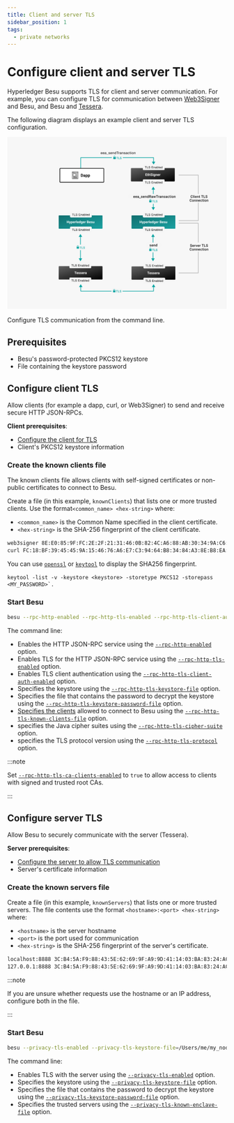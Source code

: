 ```yaml
---
title: Client and server TLS
sidebar_position: 1
tags:
  - private networks
---
```


# Configure client and server TLS

Hyperledger Besu supports TLS for client and server communication. For example, you can configure TLS for communication between [Web3Signer](https://docs.web3signer.consensys.net/concepts/tls) and Besu, and Besu and [Tessera](https://docs.tessera.consensys.net/HowTo/Configure/TLS/).

The following diagram displays an example client and server TLS configuration.

![Besu client and server TLS](../../../../assets/images/Besu_TLS.png)

Configure TLS communication from the command line.

## Prerequisites

- Besu's password-protected PKCS12 keystore
- File containing the keystore password

## Configure client TLS

Allow clients (for example a dapp, curl, or Web3Signer) to send and receive secure HTTP JSON-RPCs.

**Client prerequisites**:

- [Configure the client for TLS]
- Client's PKCS12 keystore information

### Create the known clients file

The known clients file allows clients with self-signed certificates or non-public certificates to connect to Besu.

Create a file (in this example, `knownClients`) that lists one or more trusted clients. Use the format`<common_name> <hex-string>` where:

- `<common_name>` is the Common Name specified in the client certificate.
- `<hex-string>` is the SHA-256 fingerprint of the client certificate.

```bash title="Example"
web3signer 8E:E0:85:9F:FC:2E:2F:21:31:46:0B:82:4C:A6:88:AB:30:34:9A:C6:EA:4F:04:31:ED:0F:69:A7:B5:C2:2F:A7
curl FC:18:BF:39:45:45:9A:15:46:76:A6:E7:C3:94:64:B8:34:84:A3:8E:B8:EA:67:DC:61:C0:29:E6:38:B8:B7:99
```

You can use [`openssl`](https://www.openssl.org/) or [`keytool`](https://docs.oracle.com/javase/6/docs/technotes/tools/solaris/keytool.html) to display the SHA256 fingerprint.

```
keytool -list -v -keystore <keystore> -storetype PKCS12 -storepass <MY_PASSWORD>`.
```

### Start Besu

```bash
besu --rpc-http-enabled --rpc-http-tls-enabled --rpc-http-tls-client-auth-enabled --rpc-http-tls-keystore-file=/Users/me/my_node/keystore.pfx --rpc-http-tls-keystore-password-file=/Users/me/my_node/keystorePassword --rpc-http-tls-known-clients-file=/Users/me/my_node/knownClients --rpc-http-tls-cipher-suite=TLS_AES_256_GCM_SHA384 --rpc-http-tls-protocol=TLSv1.3,TLSv1.2
```

The command line:

- Enables the HTTP JSON-RPC service using the [`--rpc-http-enabled`](../../../../public-networks/reference/cli/options.md#rpc-http-enabled) option.
- Enables TLS for the HTTP JSON-RPC service using the [`--rpc-http-tls-enabled`](../../../../public-networks/reference/cli/options.md#rpc-http-tls-enabled) option.
- Enables TLS client authentication using the [`--rpc-http-tls-client-auth-enabled`](../../../../public-networks/reference/cli/options.md#rpc-http-tls-client-auth-enabled) option.
- Specifies the keystore using the [`--rpc-http-tls-keystore-file`](../../../../public-networks/reference/cli/options.md#rpc-http-tls-keystore-file) option.
- Specifies the file that contains the password to decrypt the keystore using the [`--rpc-http-tls-keystore-password-file`](../../../../public-networks/reference/cli/options.md#rpc-http-tls-keystore-password-file) option.
- [Specifies the clients](#create-the-known-clients-file) allowed to connect to Besu using the [`--rpc-http-tls-known-clients-file`](../../../../public-networks/reference/cli/options.md#rpc-http-tls-known-clients-file) option.
- specifies the Java cipher suites using the [`--rpc-http-tls-cipher-suite`](../../../../public-networks/reference/cli/options.md#rpc-http-tls-cipher-suite) option.
- specifies the TLS protocol version using the [`--rpc-http-tls-protocol`](../../../../public-networks/reference/cli/options.md#rpc-http-tls-protocol) option.

:::note

Set [`--rpc-http-tls-ca-clients-enabled`](../../../../public-networks/reference/cli/options.md#rpc-http-tls-ca-clients-enabled) to `true` to allow access to clients with signed and trusted root CAs.

:::

## Configure server TLS

Allow Besu to securely communicate with the server (Tessera).

**Server prerequisites**:

- [Configure the server to allow TLS communication]
- Server's certificate information

### Create the known servers file

Create a file (in this example, `knownServers`) that lists one or more trusted servers. The file contents use the format `<hostname>:<port> <hex-string>` where:

- `<hostname>` is the server hostname
- `<port>` is the port used for communication
- `<hex-string>` is the SHA-256 fingerprint of the server's certificate.

```bash title="Example"
localhost:8888 3C:B4:5A:F9:88:43:5E:62:69:9F:A9:9D:41:14:03:BA:83:24:AC:04:CE:BD:92:49:1B:8D:B2:A4:86:39:4C:AC
127.0.0.1:8888 3C:B4:5A:F9:88:43:5E:62:69:9F:A9:9D:41:14:03:BA:83:24:AC:04:CE:BD:92:49:1B:8D:B2:A4:86:39:4C:AC
```

:::note

If you are unsure whether requests use the hostname or an IP address, configure both in the file.

:::

### Start Besu

```bash
besu --privacy-tls-enabled --privacy-tls-keystore-file=/Users/me/my_node/keystore.pfx --privacy-tls-keystore-password-file=/Users/me/my_node/keystorePassword --privacy-tls-known-enclave-file=/Users/me/my_node/knownServers
```

The command line:

- Enables TLS with the server using the [`--privacy-tls-enabled`](../../../reference/cli/options.md#privacy-tls-enabled) option.
- Specifies the keystore using the [`--privacy-tls-keystore-file`](../../../reference/cli/options.md#privacy-tls-keystore-file) option.
- Specifies the file that contains the password to decrypt the keystore using the [`--privacy-tls-keystore-password-file`](../../../reference/cli/options.md#privacy-tls-keystore-password-file) option.
- Specifies the trusted servers using the [`--privacy-tls-known-enclave-file`](../../../reference/cli/options.md#privacy-tls-known-enclave-file) option.

<!-- Links -->

[Configure the client for TLS]: https://docs.web3signer.consensys.net/how-to/configure-tls
[Configure the server to allow TLS communication]: https://docs.tessera.consensys.net/HowTo/Configure/TLS/
